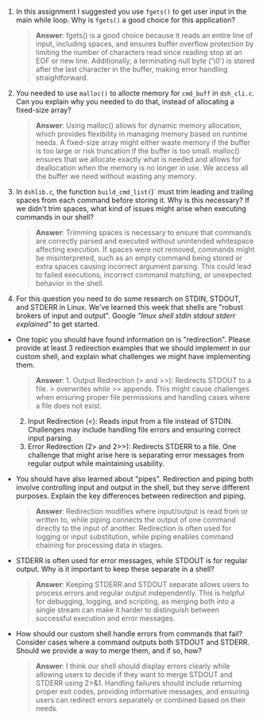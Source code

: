 1. In this assignment I suggested you use `fgets()` to get user input in the main while loop. Why is `fgets()` a good choice for this application?

    > **Answer**:  fgets() is a good choice because it reads an entire line of input, including spaces, and ensures
	 > buffer overflow protection by limiting the number of characters read since reading stop at an EOF or new line. Additionally, a terminating null byte ('\0') is stored after the last character in the buffer, making error handling straightforward.

2. You needed to use `malloc()` to allocte memory for `cmd_buff` in `dsh_cli.c`. Can you explain why you needed to do that, instead of allocating a fixed-size array?

    > **Answer**:  Using malloc() allows for dynamic memory allocation, which provides flexibility in managing memory
	 > based on runtime needs. A fixed-size array might either waste memory if the buffer is too large or risk truncation
	 > if the buffer is too small. malloc() ensures that we allocate exactly what is needed and allows for deallocation
	 > when the memory is no longer in use. We access all the buffer we need without wasting any memory.


3. In `dshlib.c`, the function `build_cmd_list(`)` must trim leading and trailing spaces from each command before storing it. Why is this necessary? If we didn't trim spaces, what kind of issues might arise when executing commands in our shell?

    > **Answer**:  Trimming spaces is necessary to ensure that commands are correctly parsed and executed without unintended whitespace affecting execution. If spaces were not removed, commands might be misinterpreted, such as an empty command being stored or extra spaces causing incorrect argument parsing. This could lead to failed executions, incorrect command matching, or unexpected behavior in the shell.

4. For this question you need to do some research on STDIN, STDOUT, and STDERR in Linux. We've learned this week that shells are "robust brokers of input and output". Google _"linux shell stdin stdout stderr explained"_ to get started.

- One topic you should have found information on is "redirection". Please provide at least 3 redirection examples that we should implement in our custom shell, and explain what challenges we might have implementing them.

    > **Answer**:  1. Output Redirection (> and >>): Redirects STDOUT to a file. > overwrites while >> appends. This might
	 > cause challenges when ensuring proper file permissions and handling cases where a file does not exist.
	 2. Input Redirection (<): Reads input from a file instead of STDIN. Challenges may include handling file errors and ensuring correct input parsing.
	 3. Error Redirection (2> and 2>>): Redirects STDERR to a file. One challenge that might arise here is separating error messages from regular output while maintaining usability.

- You should have also learned about "pipes". Redirection and piping both involve controlling input and output in the shell, but they serve different purposes. Explain the key differences between redirection and piping.

    > **Answer**:  Redirection modifies where input/output is read from or written to, while piping connects the output of one command directly to the input of another. Redirection is often used for logging or input substitution, while piping enables command chaining for processing data in stages.

- STDERR is often used for error messages, while STDOUT is for regular output. Why is it important to keep these separate in a shell?

    > **Answer**:  Keeping STDERR and STDOUT separate allows users to process errors and regular output independently.
	 > This is helpful for debugging, logging, and scripting, as merging both into a single stream can make it harder to distinguish between successful execution and error messages.

- How should our custom shell handle errors from commands that fail? Consider cases where a command outputs both STDOUT and STDERR. Should we provide a way to merge them, and if so, how?

    > **Answer**:  I think our shell should display errors clearly while allowing users to decide if they want to merge STDOUT and STDERR using 2>&1. Handling failures should include returning proper exit codes, providing informative messages, and ensuring users can redirect errors separately or combined based on their needs.
